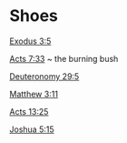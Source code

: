 # Shoes


[Exodus 3:5]()

[Acts 7:33]() ~ the burning bush

[Deuteronomy 29:5]()

[Matthew 3:11]()

[Acts 13:25]()


[Joshua 5:15]()

